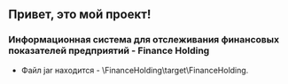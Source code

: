 ## Привет, это мой проект!
### Информационная система для отслеживания финансовых показателей предприятий - Finance Holding
 - Файл jar находится - \FinanceHolding\target\FinanceHolding.
